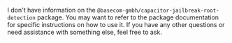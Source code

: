 I don't have information on the `@basecom-gmbh/capacitor-jailbreak-root-detection` package. You may want to refer to the package documentation for specific instructions on how to use it. If you have any other questions or need assistance with something else, feel free to ask.